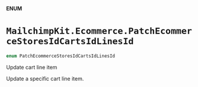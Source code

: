 **ENUM**

# `MailchimpKit.Ecommerce.PatchEcommerceStoresIdCartsIdLinesId`

```swift
enum PatchEcommerceStoresIdCartsIdLinesId
```

Update cart line item

Update a specific cart line item.
